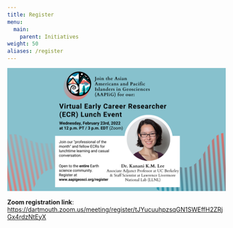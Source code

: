 ```yaml
---
title: Register
menu: 
  main:
    parent: Initiatives
weight: 50
aliases: /register
---
```


 !['Poster describing an event hosted by Asian Americans and Pacific Islanders in Geosciences (AAPIiG). Join our “professional of the month,” Dr. Kanani K.M. Lee for lunchtime learning and casual conversation! This event is open to the entire Earth science community.](Lee.png 'Poster describing an event hosted by Asian Americans and Pacific Islanders in Geosciences (AAPIiG). Join our “professional of the month,” Dr. Kanani K.M. Lee for lunchtime learning and casual conversation! This event is open to the entire Earth science community.')

**Zoom registration link**: https://dartmouth.zoom.us/meeting/register/tJYucuuhpzsqGN1SWEffH2ZRjGx4rdzNtEyX